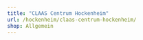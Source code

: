 ```yaml
---
title: "CLAAS Centrum Hockenheim"
url: /hockenheim/claas-centrum-hockenheim/
shop: Allgemein
---
```

